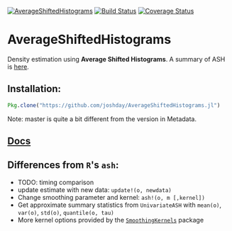 [![AverageShiftedHistograms](http://pkg.julialang.org/badges/AverageShiftedHistograms_release.svg)](http://pkg.julialang.org/?pkg=AverageShiftedHistograms&ver=release)
[![Build Status](https://travis-ci.org/joshday/AverageShiftedHistograms.jl.svg?branch=master)](https://travis-ci.org/joshday/AverageShiftedHistograms.jl)
[![Coverage Status](https://coveralls.io/repos/joshday/AverageShiftedHistograms.jl/badge.svg?branch=master)](https://coveralls.io/r/joshday/AverageShiftedHistograms.jl?branch=master)

# AverageShiftedHistograms

Density estimation using **Average Shifted Histograms**.  A summary of ASH is [here](http://www.stat.rice.edu/~scottdw/stat550/HW/hw4/c05.pdf).

## Installation:

```julia
Pkg.clone("https://github.com/joshday/AverageShiftedHistograms.jl")
```
Note:  master is quite a bit different from the version in Metadata.

## [Docs](http://averageshiftedhistogramsjl.readthedocs.org)

## Differences from `R`'s `ash`:
- TODO: timing comparison
- update estimate with new data: `update!(o, newdata)`
- Change smoothing parameter and kernel: `ash!(o, m [,kernel])`
- Get approximate summary statistics from `UnivariateASH` with `mean(o)`, `var(o)`, `std(o)`, `quantile(o, tau)`
- More kernel options provided by the [`SmoothingKernels`](https://github.com/johnmyleswhite/SmoothingKernels.jl) package
